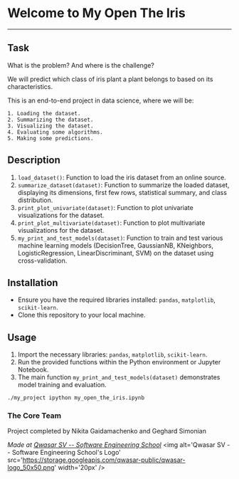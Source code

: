 # Welcome to My Open The Iris
***

## Task
What is the problem? And where is the challenge?

We will predict which class of iris plant a plant belongs to based on its characteristics.

This is an end-to-end project in data science, where we will be:

    1. Loading the dataset.
    2. Summarizing the dataset.
    3. Visualizing the dataset.
    4. Evaluating some algorithms.
    5. Making some predictions.

## Description
1. `load_dataset()`: Function to load the iris dataset from an online source.
2. `summarize_dataset(dataset)`: Function to summarize the loaded dataset, displaying its dimensions, first few rows, statistical summary, and class distribution.
3. `print_plot_univariate(dataset)`: Function to plot univariate visualizations for the dataset.
4. `print_plot_multivariate(dataset)`: Function to plot multivariate visualizations for the dataset.
5. `my_print_and_test_models(dataset)`: Function to train and test various machine learning models 
    (DecisionTree, GaussianNB, KNeighbors, LogisticRegression, LinearDiscriminant, SVM) on the dataset using cross-validation.

## Installation
- Ensure you have the required libraries installed: `pandas`, `matplotlib`, `scikit-learn`.
- Clone this repository to your local machine.

## Usage

1. Import the necessary libraries: `pandas`, `matplotlib`, `scikit-learn`.
2. Run the provided functions within the Python environment or Jupyter Notebook.
3. The main function `my_print_and_test_models(dataset)` demonstrates model training and evaluation.
```
./my_project ipython my_open_the_iris.ipynb
```

### The Core Team
Project completed by Nikita Gaidamachenko and Geghard Simonian

<span><i>Made at <a href='https://qwasar.io'>Qwasar SV -- Software Engineering School</a></i></span>
<span><img alt='Qwasar SV -- Software Engineering School's Logo' src='https://storage.googleapis.com/qwasar-public/qwasar-logo_50x50.png' width='20px' /></span>
